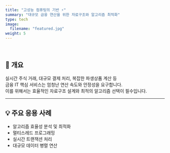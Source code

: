 ```yaml
---
title: "고성능 컴퓨팅의 기반 ⚡"
summary: "대규모 금융 연산을 위한 자료구조와 알고리즘 최적화"
type: tech
image:
  filename: "featured.jpg"
weight: 5
---
```


<br>

## 📌 개요  
실시간 주식 거래, 대규모 결제 처리, 복잡한 파생상품 계산 등  
금융 IT 핵심 서비스는 엄청난 연산 속도와 안정성을 요구합니다.  
이를 위해서는 효율적인 자료구조 설계와 최적의 알고리즘 선택이 필수입니다.  

---

## 💡 주요 응용 사례  
- 알고리즘 효율성 분석 및 최적화  
- 멀티스레드 프로그래밍  
- 실시간 트랜잭션 처리  
- 대규모 데이터 병렬 연산  

<style>
  .article-container h1,
  .article-container h2,
  .article-container h3,
  .article-container p,
  .article-container li {
    text-align: justify;
    word-break: keep-all;
  }
</style>